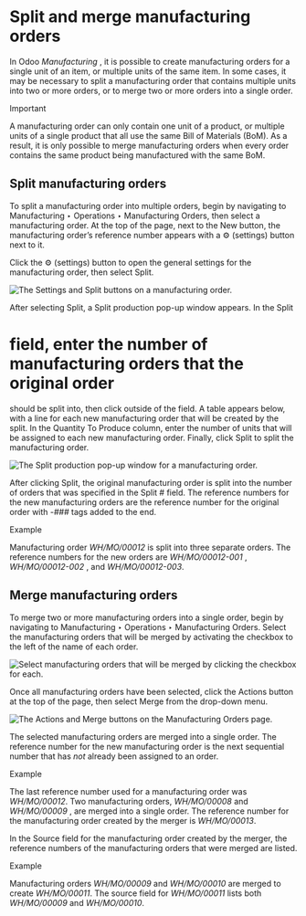# Split and merge manufacturing orders

In Odoo _Manufacturing_ , it is possible to create manufacturing orders for a
single unit of an item, or multiple units of the same item. In some cases, it
may be necessary to split a manufacturing order that contains multiple units
into two or more orders, or to merge two or more orders into a single order.

Important

A manufacturing order can only contain one unit of a product, or multiple
units of a single product that all use the same Bill of Materials (BoM). As a
result, it is only possible to merge manufacturing orders when every order
contains the same product being manufactured with the same BoM.

## Split manufacturing orders

To split a manufacturing order into multiple orders, begin by navigating to
Manufacturing ‣ Operations ‣ Manufacturing Orders, then select a manufacturing
order. At the top of the page, next to the New button, the manufacturing
order’s reference number appears with a ⚙️ (settings) button next to it.

Click the ⚙️ (settings) button to open the general settings for the
manufacturing order, then select Split.

![The Settings and Split buttons on a manufacturing
order.](../../../../_images/settings-split.png)

After selecting Split, a Split production pop-up window appears. In the Split
# field, enter the number of manufacturing orders that the original order
should be split into, then click outside of the field. A table appears below,
with a line for each new manufacturing order that will be created by the
split. In the Quantity To Produce column, enter the number of units that will
be assigned to each new manufacturing order. Finally, click Split to split the
manufacturing order.

![The Split production pop-up window for a manufacturing
order.](../../../../_images/split-production-window.png)

After clicking Split, the original manufacturing order is split into the
number of orders that was specified in the Split # field. The reference
numbers for the new manufacturing orders are the reference number for the
original order with _-###_ tags added to the end.

Example

Manufacturing order _WH/MO/00012_ is split into three separate orders. The
reference numbers for the new orders are _WH/MO/00012-001_ , _WH/MO/00012-002_
, and _WH/MO/00012-003_.

## Merge manufacturing orders

To merge two or more manufacturing orders into a single order, begin by
navigating to Manufacturing ‣ Operations ‣ Manufacturing Orders. Select the
manufacturing orders that will be merged by activating the checkbox to the
left of the name of each order.

![Select manufacturing orders that will be merged by clicking the checkbox for
each.](../../../../_images/select-orders.png)

Once all manufacturing orders have been selected, click the Actions button at
the top of the page, then select Merge from the drop-down menu.

![The Actions and Merge buttons on the Manufacturing Orders
page.](../../../../_images/actions-merge.png)

The selected manufacturing orders are merged into a single order. The
reference number for the new manufacturing order is the next sequential number
that has _not_ already been assigned to an order.

Example

The last reference number used for a manufacturing order was _WH/MO/00012_.
Two manufacturing orders, _WH/MO/00008_ and _WH/MO/00009_ , are merged into a
single order. The reference number for the manufacturing order created by the
merger is _WH/MO/00013_.

In the Source field for the manufacturing order created by the merger, the
reference numbers of the manufacturing orders that were merged are listed.

Example

Manufacturing orders _WH/MO/00009_ and _WH/MO/00010_ are merged to create
_WH/MO/00011_. The source field for _WH/MO/00011_ lists both _WH/MO/00009_ and
_WH/MO/00010_.

